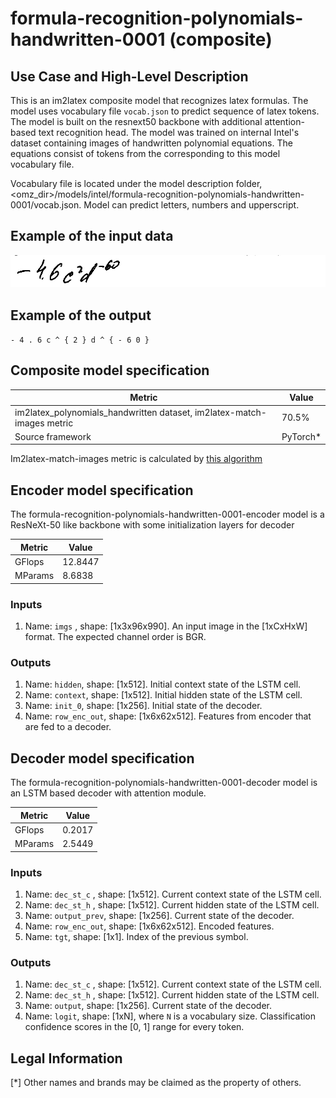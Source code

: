# formula-recognition-polynomials-handwritten-0001 (composite)

## Use Case and High-Level Description

This is an im2latex composite model that recognizes latex formulas.
The model uses vocabulary file `vocab.json` to predict sequence of latex tokens.
The model is built on the resnext50 backbone with additional attention-based text recognition head.
The model was trained on internal Intel's dataset containing images of handwritten polynomial equations.
The equations consist of tokens from the corresponding to this model vocabulary file.

Vocabulary file is located under the model description folder, <omz_dir>/models/intel/formula-recognition-polynomials-handwritten-0001/vocab.json. Model can predict letters, numbers and upperscript.

## Example of the input data

![](./formula-recognition-polynomials-handwritten-0001.png)

## Example of the output

`- 4 . 6 c ^ { 2 } d ^ { - 6 0 }`

## Composite model specification

| Metric                                        | Value     |
|-----------------------------------------------|-----------|
| im2latex_polynomials_handwritten dataset, im2latex-match-images metric | 70.5% |
| Source framework                              | PyTorch\* |

Im2latex-match-images metric is calculated by [this algorithm](../../../../tools/accuracy_checker/accuracy_checker/metrics/im2latex_images_match.py )

## Encoder model specification

The formula-recognition-polynomials-handwritten-0001-encoder model is a ResNeXt-50 like backbone with some initialization layers for decoder

| Metric                                        | Value     |
|-----------------------------------------------|-----------|
| GFlops                                        | 12.8447   |
| MParams                                       | 8.6838    |


### Inputs

1.	Name: `imgs` , shape: [1x3x96x990]. An input image in the [1xCxHxW] format.
    The expected channel order is BGR.

### Outputs
1.	Name: `hidden`, shape: [1x512]. Initial context state of the LSTM cell.
2.	Name: `context`, shape: [1x512]. Initial hidden state of the LSTM cell.
3.	Name: `init_0`, shape: [1x256]. Initial state of the decoder.
4.	Name: `row_enc_out`, shape: [1x6x62x512]. Features from encoder that are fed to a decoder.



## Decoder model specification

The formula-recognition-polynomials-handwritten-0001-decoder model is an LSTM based decoder with attention module.

| Metric                                        | Value     |
|-----------------------------------------------|-----------|
| GFlops                                        | 0.2017    |
| MParams                                       | 2.5449    |



### Inputs

1.	Name: `dec_st_c` , shape: [1x512]. Current context state of the LSTM cell.
2.	Name: `dec_st_h` , shape: [1x512]. Current hidden state of the LSTM cell.
3.	Name: `output_prev`, shape: [1x256]. Current state of the decoder.
4.	Name: `row_enc_out`, shape: [1x6x62x512]. Encoded features.
5.	Name: `tgt`, shape: [1x1]. Index of the previous symbol.

### Outputs

1.	Name: `dec_st_c` , shape: [1x512]. Current context state of the LSTM cell.
2.	Name: `dec_st_h` , shape: [1x512]. Current hidden state of the LSTM cell.
3.	Name: `output`, shape: [1x256]. Current state of the decoder.
4.	Name: `logit`, shape: [1xN], where `N` is a vocabulary size. Classification confidence scores in the [0, 1] range
    for every token.


## Legal Information
[*] Other names and brands may be claimed as the property of others.
